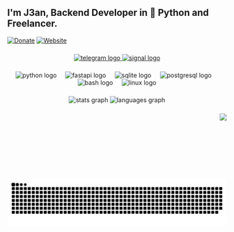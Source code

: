 <h2 align="left">I'm J3an, Backend Developer in 🐍 Python and Freelancer.</h2>

[![Donate](https://img.shields.io/badge/Donate-orange?style=for-the-badge&logo=buymeacoffee&logoColor=white)](https://j3an.vercel.app/donate.html)
[![Website](https://img.shields.io/badge/Site-blue?style=for-the-badge&logo=google-chrome&logoColor=white)](https://j3an.vercel.app/)

###

<div align="center">
  <a href="https://t.me/iJ3an" target="_blank">
    <img src="https://img.shields.io/static/v1?message=Channel&logo=telegram&label=Telegram&color=2CA5E0&logoColor=white&labelColor=&style=for-the-badge" height="35" alt="telegram logo"  />
  </a>
  <a href="https://signal.me/#eu/_2YjNIBCxKbJWJ83NBZG3FTBR6kX8r7I_UDypOyWn1Y_QUzooixJyLfzngrllhwg" target="_blank">
    <img src="https://img.shields.io/static/v1?message=Contact&logo=signal&label=Signal&color=039BE5&logoColor=white&labelColor=&style=for-the-badge" height="35" alt="signal logo"  />
  </a>
</div>

###

<div align="center">
  <img src="https://cdn.jsdelivr.net/gh/devicons/devicon/icons/python/python-original.svg" height="30" alt="python logo"  />
  <img width="12" />
  <img src="https://cdn.jsdelivr.net/gh/devicons/devicon/icons/fastapi/fastapi-original.svg" height="30" alt="fastapi logo"  />
  <img width="12" />
  <img src="https://cdn.jsdelivr.net/gh/devicons/devicon/icons/sqlite/sqlite-original.svg" height="30" alt="sqlite logo"  />
  <img width="12" />
  <img src="https://cdn.jsdelivr.net/gh/devicons/devicon/icons/postgresql/postgresql-original.svg" height="30" alt="postgresql logo"  />
  <img width="12" />
  <img src="https://cdn.jsdelivr.net/gh/devicons/devicon/icons/bash/bash-original.svg" height="30" alt="bash logo"  />
  <img width="12" />
  <img src="https://cdn.jsdelivr.net/gh/devicons/devicon/icons/linux/linux-original.svg" height="30" alt="linux logo"  />
</div>

###

<div align="center">
  <img src="https://github-readme-stats.vercel.app/api?username=dzj3an&hide_title=false&hide_rank=false&show_icons=true&include_all_commits=true&count_private=true&disable_animations=false&theme=material-palenight&locale=en&hide_border=false" height="150" alt="stats graph"  />
  <img src="https://github-readme-stats.vercel.app/api/top-langs?username=dzj3an&locale=en&hide_title=false&layout=compact&card_width=320&langs_count=5&theme=material-palenight&hide_border=false" height="150" alt="languages graph"  />
</div>

###

<img align="right" height="150" src="https://i.imgflip.com/9k6wy7.jpg"  />

###

<img src="https://raw.githubusercontent.com/dzj3an/dzj3an/output/snake.svg" alt="Snake animation" />

###

